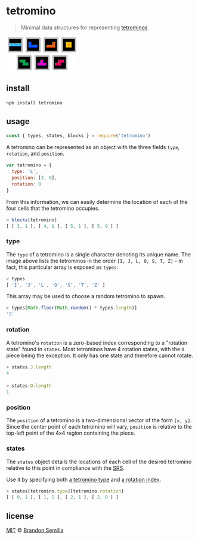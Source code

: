 # tetromino
> Minimal data structures for representing [tetrominos](https://en.wikipedia.org/wiki/Tetromino)

![The seven tetrominos](tetrominos.png)

## install
```sh
npm install tetromino
```

## usage
```js
const { types, states, blocks } = require('tetromino')
```

A tetromino can be represented as an object with the three fields `type`, `rotation`, and `position`.
```js
var tetromino = {
  type: 'L',
  position: [3, 0],
  rotation: 0
}
```

From this information, we can easily determine the location of each of the four cells that the tetromino occupies.
```js
> blocks(tetromino)
[ [ 3, 1 ], [ 4, 1 ], [ 5, 1 ], [ 5, 0 ] ]
```

### type
The `type` of a tetromino is a single character denoting its unique name. The image above lists the tetrominos in the order `[I, J, L, O, S, T, Z]` - in fact, this particular array is exposed as `types`:
```js
> types
[ 'I', 'J', 'L', 'O', 'S', 'T', 'Z' ]
```
This array may be used to choose a random tetromino to spawn.
```js
> types[Math.floor(Math.random() * types.length)]
'S'
```

### rotation
A tetromino's `rotation` is a zero-based index corresponding to a "rotation state" found in `states`. Most tetrominos have 4 rotation states, with the `O` piece being the exception. It only has one state and therefore cannot rotate.
```js
> states.J.length
4

> states.O.length
1
```

### position
The `position` of a tetromino is a two-dimensional vector of the form `[x, y]`. Since the center point of each tetromino will vary, `position` is relative to the top-left point of the 4x4 region containing the piece.

### states
The `states` object details the locations of each cell of the desired tetromino relative to this point in compliance with the [SRS](http://tetris.wikia.com/wiki/SRS).

Use it by specifying both [a tetromino type](#type) and [a rotation index](#rotation).
```js
> states[tetromino.type][tetromino.rotation]
[ [ 0, 1 ], [ 1, 1 ], [ 2, 1 ], [ 2, 0 ] ]
```

## license
[MIT](https://opensource.org/licenses/MIT) © [Brandon Semilla](https://git.io/semibran)

